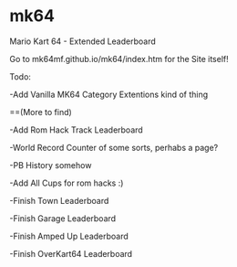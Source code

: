 # mk64
Mario Kart 64 - Extended Leaderboard

Go to mk64mf.github.io/mk64/index.htm for the Site itself!

Todo:

-Add Vanilla MK64 Category Extentions kind of thing
  
==(More to find)

-Add Rom Hack Track Leaderboard

-World Record Counter of some sorts, perhabs a page?

-PB History somehow

-Add All Cups for rom hacks :)

-Finish Town Leaderboard

-Finish Garage Leaderboard

-Finish Amped Up Leaderboard

-Finish OverKart64 Leaderboard
